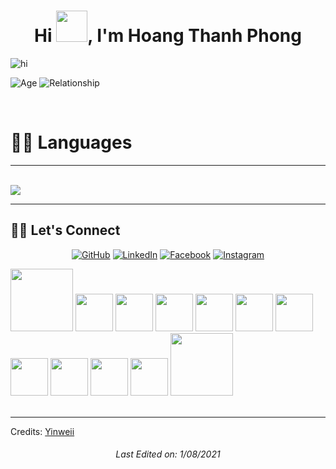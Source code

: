 
<h1 align="center">Hi <img src="https://i2.wp.com/media.tenor.com/images/822fb670841c6f6582fefbb82e338a50/tenor.gif" width="50px">, I'm Hoang Thanh Phong</h1>

![hi](https://user-images.githubusercontent.com/51621032/127764591-e2f9f9c8-5547-43f7-85ae-cada13c49bca.gif)


![Age](https://img.shields.io/badge/Age-24-blue)
![Relationship](https://img.shields.io/badge/Relationship-Single-brightgreen)



<br />

<h1>👩‍🏫 Languages</h1>



----
 <br/>
<a href="https://github.com/yinweii?tab=repositories">
  <img align="center" src="https://github-readme-stats.vercel.app/api/top-langs/?username=yinweii&hide=scheme&count_private=true&title_color=EC5061&text_color=FBDCDF&icon_color=E89F9A&bg_color=0D1117" />
</a>




----
## 🙋‍♀️ Let's Connect
<p align="center">
	<a href="https://github.com/yinweii"><img src="https://img.icons8.com/bubbles/50/000000/github.png" alt="GitHub"/></a>
	<a href="https://www.linkedin.com/in/hoang-phong-831a73213/"><img src="https://img.icons8.com/bubbles/50/000000/linkedin.png" alt="LinkedIn"/></a>
	<a href="https://www.facebook.com/yinwei.ml/"><img src="https://img.icons8.com/bubbles/50/000000/facebook-new.png" alt="Facebook"/></a>
	<a href=""><img src="https://img.icons8.com/bubbles/50/000000/instagram.png" alt="Instagram"/></a>
	

</p>




<div>
    <img src="https://i.pinimg.com/originals/61/34/90/613490b250a2a7b85c386dae5f51a0d0.gif" width="100" height="100"/>
    <img src="https://media1.tenor.com/images/cbd1e8cae5a229ee6b03c931e248c94f/tenor.gif?itemid=15476430" width="60" height="60"/>
    <img src="https://i.pinimg.com/originals/61/34/90/613490b250a2a7b85c386dae5f51a0d0.gif" width="60" height="60"/>
    <img src="https://media1.tenor.com/images/cbd1e8cae5a229ee6b03c931e248c94f/tenor.gif?itemid=15476430" width="60" height="60"/>
    <img src="https://i.pinimg.com/originals/61/34/90/613490b250a2a7b85c386dae5f51a0d0.gif" width="60" height="60"/>
    <img src="https://media1.tenor.com/images/cbd1e8cae5a229ee6b03c931e248c94f/tenor.gif?itemid=15476430" width="60" height="60"/>
    <img src="https://i.pinimg.com/originals/61/34/90/613490b250a2a7b85c386dae5f51a0d0.gif" width="60" height="60"/>
    <img src="https://media1.tenor.com/images/cbd1e8cae5a229ee6b03c931e248c94f/tenor.gif?itemid=15476430" width="60" height="60"/>
    <img src="https://i.pinimg.com/originals/61/34/90/613490b250a2a7b85c386dae5f51a0d0.gif" width="60" height="60"/>
    <img src="https://media1.tenor.com/images/cbd1e8cae5a229ee6b03c931e248c94f/tenor.gif?itemid=15476430" width="60" height="60"/>
    <img src="https://i.pinimg.com/originals/61/34/90/613490b250a2a7b85c386dae5f51a0d0.gif" width="60" height="60"/>
    <img src="https://media1.tenor.com/images/cbd1e8cae5a229ee6b03c931e248c94f/tenor.gif?itemid=15476430" width="100" height="100"/>
    
    
    
    
</div>


<br/>




----

Credits: [Yinweii](https://github.com/yinweii)

<h6 align="center"> Last Edited on: 1/08/2021 </h1> 
